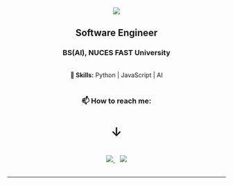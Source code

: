 <h1 align="center">
  <img src="https://readme-typing-svg.herokuapp.com/?font=Righteous&size=35&center=true&vCenter=true&width=500&height=70&duration=3000&lines=Hi+There!+👋;+I'm+Ahmed+Umer+Siddiqui!;" />
</h1>

<h2 align="center"><strong> Software Engineer </strong></h2> 
<h3 align="center"><strong> BS(AI), NUCES FAST University </strong></h3>

<br/>

<div align="center">
  <strong>🔭 Skills:</strong> Python | JavaScript | AI
</div>

<br/>

<div align="center">
  <h3>📫 How to reach me:</h3>
  <h1><strong> &#x2193 </strong></h1>
  <br/>
  <a href="https://mail.google.com/mail/?view=cm&to=ahmedumersiddiqui18@gmail.com&su=Your%20Subject&body=Your%20Message">
    <img src="https://img.shields.io/badge/Gmail-333333?style=for-the-badge&logo=gmail&logoColor=red" />
  </a>
  &nbsp;&nbsp;
  <a href="https://www.linkedin.com/in/ahmedumersiddiqui/" target="_blank">
    <img src="https://img.shields.io/badge/LinkedIn-0077B5?style=for-the-badge&logo=linkedin&logoColor=white" />
  </a>
</div>

<br/>

<hr/>




